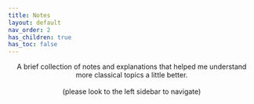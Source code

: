 ```yaml
---
title: Notes
layout: default
nav_order: 2
has_children: true
has_toc: false
---
```


<center>A brief collection of notes and explanations that helped me understand more classical topics a little better.
<br>
<br>
(please look to the left sidebar to navigate)</center>
